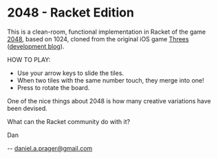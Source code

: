 2048 - Racket Edition
=====================

This is a clean-room, functional implementation in Racket of the game [2048](http://gabrielecirulli.github.io/2048/), based on 1024, 
cloned from the original iOS game [Threes](https://itunes.apple.com/us/app/threes!/id779157948?mt=8) 
([development blog](http://asherv.com/threes/threemails/)).

HOW TO PLAY: 
* Use your arrow keys to slide the tiles. 
* When two tiles with the same number touch, they merge into one!
* Press <space> to rotate the board.

One of the nice things about 2048 is how many creative variations have been devised. 

What can the Racket community do with it?


Dan 

-- 
daniel.a.prager@gmail.com


